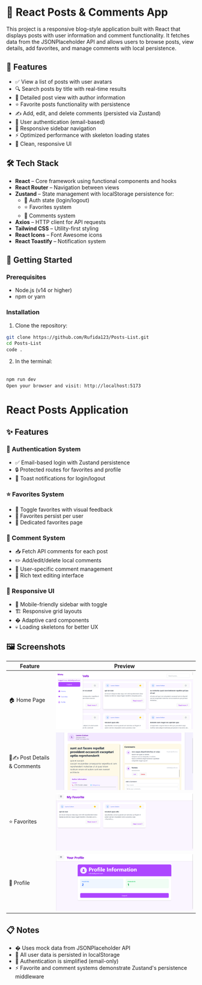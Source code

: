 # 📝 React Posts & Comments App

This project is a responsive blog-style application built with React that displays posts with user information and comment functionality. It fetches data from the JSONPlaceholder API and allows users to browse posts, view details, add favorites, and manage comments with local persistence.

## 🚀 Features

- ✅ View a list of posts with user avatars
- 🔍 Search posts by title with real-time results
- 📄 Detailed post view with author information
- ⭐ Favorite posts functionality with persistence
- ✍️ Add, edit, and delete comments (persisted via Zustand)
- 👤 User authentication (email-based)
- 📱 Responsive sidebar navigation
- ⚡ Optimized performance with skeleton loading states
- 🎨 Clean, responsive UI

## 🛠️ Tech Stack

- **React** – Core framework using functional components and hooks
- **React Router** – Navigation between views
- **Zustand** – State management with localStorage persistence for:
  - 🔐 Auth state (login/logout)
  - ⭐ Favorites system
  - 💬 Comments system
- **Axios** – HTTP client for API requests
- **Tailwind CSS** – Utility-first styling
- **React Icons** – Font Awesome icons
- **React Toastify** – Notification system

## 🏁 Getting Started

### Prerequisites

- Node.js (v14 or higher)
- npm or yarn

### Installation

1. Clone the repository:

```bash
git clone https://github.com/Rufida123/Posts-List.git
cd Posts-List
code .
```

2. In the terminal:

```bash

npm run dev
Open your browser and visit: http://localhost:5173
```

# React Posts Application

## ✨ Features

### 🔐 Authentication System

- ✅ Email-based login with Zustand persistence
- 🔒 Protected routes for favorites and profile
- 💬 Toast notifications for login/logout

### ⭐ Favorites System

- 🔘 Toggle favorites with visual feedback
- 💾 Favorites persist per user
- 📂 Dedicated favorites page

### 💬 Comment System

- 📥 Fetch API comments for each post
- ✏️ Add/edit/delete local comments
- 👤 User-specific comment management
- 🎨 Rich text editing interface

### 📱 Responsive UI

- 📱 Mobile-friendly sidebar with toggle
- 🏗️ Responsive grid layouts
- � Adaptive card components
- 💀 Loading skeletons for better UX

## 🖼️ Screenshots

| Feature                      | Preview                                           |
| ---------------------------- | ------------------------------------------------- |
| 🏠 Home Page                 | ![Home Page](<./screenshots/Screenshot(1).png>)   |
| 📄✍️ Post Details & Comments | ![Post Detail](<./screenshots/Screenshot(3).png>) |
| ⭐ Favorites                 | ![Favorites](<./screenshots/Screenshot(2).png>)   |
| 👤 Profile                   | ![Profile](<./screenshots/Screenshot(4).png>)     |

## 📋 Notes

- � Uses mock data from JSONPlaceholder API
- 💾 All user data is persisted in localStorage
- 🔐 Authentication is simplified (email-only)
- ⚡ Favorite and comment systems demonstrate Zustand's persistence middleware
